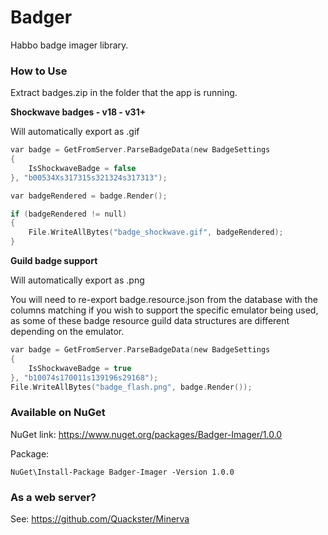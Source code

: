 # Badger
 Habbo badge imager library.
 
### How to Use

Extract badges.zip in the folder that the app is running.

**Shockwave badges - v18 - v31+**

Will automatically export as .gif

```c
var badge = GetFromServer.ParseBadgeData(new BadgeSettings
{
    IsShockwaveBadge = false
}, "b00534Xs317315s321324s317313");

var badgeRendered = badge.Render();

if (badgeRendered != null)
{
    File.WriteAllBytes("badge_shockwave.gif", badgeRendered);
}
```

**Guild badge support**

Will automatically export as .png

You will need to re-export badge.resource.json from the database with the columns matching if you wish to support the specific emulator being used, as some of these badge resource guild data structures are different depending on the emulator.

```c
var badge = GetFromServer.ParseBadgeData(new BadgeSettings
{
    IsShockwaveBadge = true
}, "b10074s170011s139196s29168");
File.WriteAllBytes("badge_flash.png", badge.Render());
```

### Available on NuGet

NuGet link: https://www.nuget.org/packages/Badger-Imager/1.0.0

Package: 

```
NuGet\Install-Package Badger-Imager -Version 1.0.0
```


### As a web server?

See: https://github.com/Quackster/Minerva

